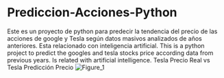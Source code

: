 # Prediccion-Acciones-Python
Este es un proyecto de python para predecir la tendencia del precio de las acciones de google y Tesla según datos masivos analizados de años anteriores. Esta relacionado con inteligencia artificial. This is a python project to predict the googles and tesla stocks price according data from previous years. Is related with artificial intelligence.
Tesla Precio Real vs Tesla Predicción Precio
![Figure_1](https://user-images.githubusercontent.com/75222804/173992276-f3477d5e-1e60-41ad-8e92-32dafd6b183f.png)

